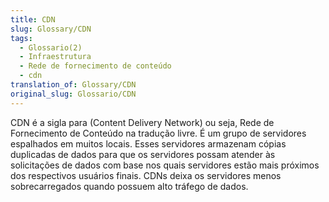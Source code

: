 ```yaml
---
title: CDN
slug: Glossary/CDN
tags:
  - Glossario(2)
  - Infraestrutura
  - Rede de fornecimento de conteúdo
  - cdn
translation_of: Glossary/CDN
original_slug: Glossario/CDN
---
```

CDN é a sigla para (Content Delivery Network) ou seja, Rede de Fornecimento de Conteúdo na tradução livre. É um grupo de servidores espalhados em muitos locais. Esses servidores armazenam cópias duplicadas de dados para que os servidores possam atender às solicitações de dados com base nos quais servidores estão mais próximos dos respectivos usuários finais. CDNs deixa os servidores menos sobrecarregados quando possuem alto tráfego de dados.
